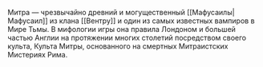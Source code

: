 Митра — чрезвычайно древний и могущественный [[Мафусаилы|Мафусаил]] из клана [[Вентру]] и один из самых известных вампиров в Мире Тьмы. В мифологии игры она правила Лондоном и большей частью Англии на протяжении многих столетий посредством своего культа, Культа Митры, основанного на смертных Митраистских Мистериях Рима.